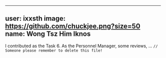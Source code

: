 
---
user: ixxsth
image: https://github.com/chuckjee.png?size=50
name: Wong Tsz Him Iknos
---
I contributed as the Task 6. As the Personnel Manager, some reviews, ... `// Someone please remember to delete this file!`

<!-- 
Note: Please put down your own information, and register your real contribution
-->
